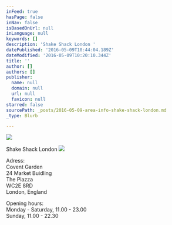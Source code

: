 ```yaml
---
inFeed: true
hasPage: false
inNav: false
isBasedOnUrl: null
inLanguage: null
keywords: []
description: 'Shake Shack London '
datePublished: '2016-05-09T10:44:04.189Z'
dateModified: '2016-05-09T10:20:10.344Z'
title: ''
author: []
authors: []
publisher:
  name: null
  domain: null
  url: null
  favicon: null
starred: false
sourcePath: _posts/2016-05-09-area-info-shake-shack-london.md
_type: Blurb

---
```

![](https://the-grid-user-content.s3-us-west-2.amazonaws.com/d9a8852d-bff9-4b90-8f80-1bef93b2ad2f.jpg)

Shake Shack London ![](https://the-grid-user-content.s3-us-west-2.amazonaws.com/8f7a8b20-6bf7-469a-90f1-e909ecac3aac.png)

Adress:   
Covent Garden  
24 Market Buidling  
The Piazza  
WC2E 8RD  
London, England

Opening hours:  
Monday - Saturday, 11.00 - 23.00  
Sunday, 11.00 - 22.30